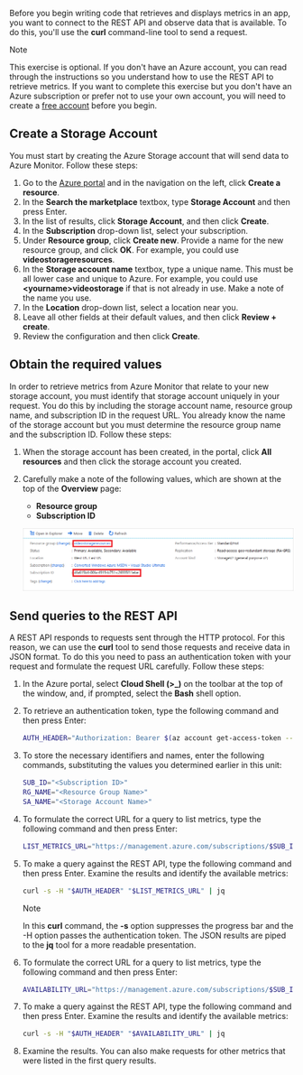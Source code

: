 Before you begin writing code that retrieves and displays metrics in an app, you want to connect to the REST API and observe data that is available. To do this, you'll use the **curl** command-line tool to send a request.

> [!NOTE]
> This exercise is optional. If you don't have an Azure account, you can read through the instructions so you understand how to use the REST API to retrieve metrics.
> If you want to complete this exercise but you don't have an Azure subscription or prefer not to use your own account, you will need to create a [free account](https://azure.microsoft.com/free/?azure-portal=true) before you begin.

## Create a Storage Account

You must start by creating the Azure Storage account that will send data to Azure Monitor. Follow these steps:

1. Go to the [Azure portal](https://portal.azure.com/) and in the navigation on the left, click **Create a resource**.
1. In the **Search the marketplace** textbox, type **Storage Account** and then press Enter.
1. In the list of results, click **Storage Account**, and then click **Create**.
1. In the **Subscription** drop-down list, select your subscription.
1. Under **Resource group**, click **Create new**. Provide a name for the new resource group, and click **OK**. For example, you could use **videostorageresources**.
1. In the **Storage account name** textbox, type a unique name. This must be all lower case and unique to Azure. For example, you could use **&lt;yourname&gt;videostorage** if that is not already in use. Make a note of the name you use.
1. In the **Location** drop-down list, select a location near you.
1. Leave all other fields at their default values, and then click **Review + create**.
1. Review the configuration and then click **Create**.

## Obtain the required values

In order to retrieve metrics from Azure Monitor that relate to your new storage account, you must identify that storage account uniquely in your request. You do this by including the storage account name, resource group name, and subscription ID in the request URL. You already know the name of the storage account but you must determine the resource group name and the subscription ID. Follow these steps:

1. When the storage account has been created, in the portal, click **All resources** and then click the storage account you created.
1. Carefully make a note of the following values, which are shown at the top of the **Overview** page:
    - **Resource group**
    - **Subscription ID**

    ![Screenshot of the storage account details in the Azure Portal with resource group and subscription ID values highlighted.](../media/3-obtain-rg-and-subscription-ids.png)

## Send queries to the REST API

A REST API responds to requests sent through the HTTP protocol. For this reason, we can use the **curl** tool to send those requests and receive data in JSON format. To do this you need to pass an authentication token with your request and formulate the request URL carefully. Follow these steps:

1. In the Azure portal, select **Cloud Shell (&gt;_)** on the toolbar at the top of the window, and, if prompted, select the **Bash** shell option.

1. To retrieve an authentication token, type the following command and then press Enter:

    ```bash
    AUTH_HEADER="Authorization: Bearer $(az account get-access-token --query accessToken -o tsv)"
    ```

1. To store the necessary identifiers and names, enter the following commands, substituting the values you determined earlier in this unit:

    ```bash
    SUB_ID="<Subscription ID>"
    RG_NAME="<Resource Group Name>"
    SA_NAME="<Storage Account Name>"
    ```

1. To formulate the correct URL for a query to list metrics, type the following command and then press Enter:

    ```bash
    LIST_METRICS_URL="https://management.azure.com/subscriptions/$SUB_ID/resourceGroups/$RG_NAME/providers/Microsoft.Storage/storageAccounts/$SA_NAME/providers/microsoft.insights/metricdefinitions?api-version=2018-01-01"
    ```

1. To make a query against the REST API, type the following command and then press Enter. Examine the results and identify the available metrics:

    ```bash
    curl -s -H "$AUTH_HEADER" "$LIST_METRICS_URL" | jq
    ```

    > [!NOTE] 
    In this **curl** command, the **-s** option suppresses the progress bar and the -H option passes the authentication token. The JSON results are piped to the **jq** tool for a more readable presentation.

1. To formulate the correct URL for a query to list metrics, type the following command and then press Enter:

    ```bash
    AVAILABILITY_URL="https://management.azure.com/subscriptions/$SUB_ID/resourceGroups/$RG_NAME/providers/Microsoft.Storage/storageAccounts/$SA_NAME/providers/microsoft.insights/metrics?metricnames=Availability&aggregation=Average&interval=PT1H&api-version=2018-01-01"
    ```

1. To make a query against the REST API, type the following command and then press Enter. Examine the results and identify the available metrics:

    ```bash
    curl -s -H "$AUTH_HEADER" "$AVAILABILITY_URL" | jq
    ```

1. Examine the results. You can also make requests for other metrics that were listed in the first query results.
